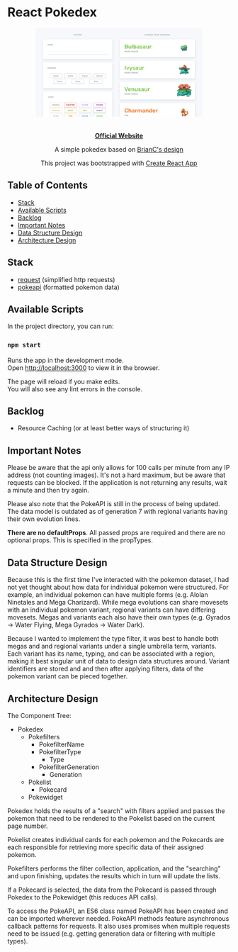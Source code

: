 # React Pokedex

<div align="center">
    <a href="https://damsenviet.github.io/react-pokedex/">
        <img height="200" src="./screenshots/initial.png" />
    </a>
    <br>
    <br>
    <p align="center">
        <a href="https://damsenviet.github.io/react-pokedex/"><b>Official Website</b></a>
    </p>
    <p align="center">A simple pokedex based on <a href="https://dribbble.com/shots/2901787-Pokemon-OG">BrianC's design</a></p>
    <p align="center">This project was bootstrapped with <a href="https://github.com/facebook/create-react-app">Create React App</a></p>
</div>

## Table of Contents

* [Stack](#stack)
* [Available Scripts](#available-scripts)
* [Backlog](#backlog)
* [Important Notes](#important-notes)
* [Data Structure Design](#data-structure-design)
* [Architecture Design](#architecture-design)

## Stack
  * [request](https://github.com/request/request) (simplified http requests)
  * [pokeapi](https://github.com/PokeAPI/pokeapi) (formatted pokemon data)


## Available Scripts

In the project directory, you can run:

### `npm start`

Runs the app in the development mode.<br>
Open [http://localhost:3000](http://localhost:3000) to view it in the browser.

The page will reload if you make edits.<br>
You will also see any lint errors in the console.


## Backlog

* Resource Caching (or at least better ways of structuring it)

## Important Notes

Please be aware that the api only allows for 100 calls per minute from any IP address (not counting images). It's  not a hard maximum, but be aware that requests can be blocked. If the application is not returning any results, wait a minute and then try again.

Please also note that the PokeAPI is still in the process of being updated. The data model is outdated as of generation 7 with regional variants having their own evolution lines.

**There are no defaultProps**. All passed props are required and there are no optional props. This is specified in the propTypes.

## Data Structure Design

Because this is the first time I've interacted with the pokemon dataset, I had not yet thought about how data for individual pokemon were structured. For example, an individual pokemon can have multiple forms (e.g. Alolan Ninetales and Mega Charizard). While mega evolutions can share movesets with an individual pokemon variant, regional variants can have differing movesets. Megas and variants each also have their own types (e.g. Gyrados -> Water Flying, Mega Gyrados -> Water Dark).

Because I wanted to implement the type filter, it was best to handle both megas and and regional variants under a single umbrella term, variants. Each variant has its name, typing, and can be associated with a region, making it best singular unit of data to design data structures around. Variant identifiers are stored and and then after applying filters, data of the pokemon variant can be pieced together.

## Architecture Design

The Component Tree:

* Pokedex
  * Pokefilters
    * PokefilterName
    * PokefilterType
      * Type
    * PokefilterGeneration
      * Generation
  * Pokelist
    * Pokecard
  * Pokewidget

Pokedex holds the results of a "search" with filters applied and passes the pokemon that need to be rendered to the Pokelist based on the current page number.

Pokelist creates individual cards for each pokemon and the Pokecards are each responsible for retrieving more specific data of their assigned pokemon.

Pokefilters performs the filter collection, application, and the "searching" and upon finishing, updates the results which in turn will update the lists.

If a Pokecard is selected, the data from the Pokecard is passed through Pokedex to the Pokewidget  (this reduces API calls).

To access the PokeAPI, an ES6 class named PokeAPI has been created and can be imported wherever needed. PokeAPI methods feature asynchronous callback patterns for requests. It also uses promises when multiple requests need to be issued (e.g. getting generation data or filtering with multiple types).
